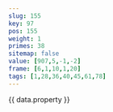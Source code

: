 ```yaml
---
slug: 155
key: 97
pos: 155
weight: 1
primes: 38
sitemap: false
value: [907,5,-1,-2]
frame: [6,1,10,1,20]
tags: [1,28,36,40,45,61,78]
---
```

{{ data.property }}
